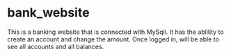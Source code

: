 # bank_website

This is a banking website that is connected with MySqli. It has the ablility to create an account and change the amount. 
Once logged in, will be able to see all accounts and all balances.

